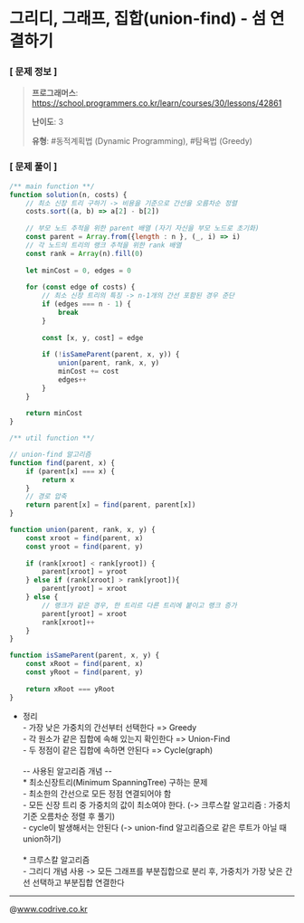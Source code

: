 # 그리디, 그래프, 집합(union-find) - 섬 연결하기

### [ 문제 정보 ]
> **프로그래머스**: https://school.programmers.co.kr/learn/courses/30/lessons/42861
> 
> **난이도**: 3
>
> **유형**: #동적계획법 (Dynamic Programming), #탐욕법 (Greedy)


### [ 문제 풀이 ]
```JavaScript
/** main function **/
function solution(n, costs) {
    // 최소 신장 트리 구하기 -> 비용을 기준으로 간선을 오름차순 정렬
    costs.sort((a, b) => a[2] - b[2])
    
    // 부모 노드 추적을 위한 parent 배열 (자기 자신을 부모 노드로 초기화)
    const parent = Array.from({length : n }, (_, i) => i)
    // 각 노드의 트리의 랭크 추적을 위한 rank 배열
    const rank = Array(n).fill(0)
    
    let minCost = 0, edges = 0
    
    for (const edge of costs) {
        // 최소 신장 트리의 특징 -> n-1개의 간선 포함된 경우 준단
        if (edges === n - 1) {
            break
        }
        
        const [x, y, cost] = edge
        
        if (!isSameParent(parent, x, y)) {
            union(parent, rank, x, y)
            minCost += cost
            edges++
        }
    }
    
    return minCost
}

/** util function **/

// union-find 알고리즘
function find(parent, x) {
    if (parent[x] === x) {
        return x
    }
    // 경로 압축
    return parent[x] = find(parent, parent[x])
}

function union(parent, rank, x, y) {
    const xroot = find(parent, x)
    const yroot = find(parent, y)
    
    if (rank[xroot] < rank[yroot]) {
        parent[xroot] = yroot
    } else if (rank[xroot] > rank[yroot]){
        parent[yroot] = xroot
    } else {
        // 랭크가 같은 경우, 한 트리르 다른 트리에 붙이고 랭크 증가
        parent[yroot] = xroot
        rank[xroot]++
    }
}

function isSameParent(parent, x, y) {
    const xRoot = find(parent, x)
    const yRoot = find(parent, y)
    
    return xRoot === yRoot
}

```
* 정리<br> - 가장 낮은 가중치의 간선부터 선택한다 => Greedy<br> - 각 원소가 같은 집합에 속해 있는지 확인한다 => Union-Find<br> - 두 정점이 같은 집합에 속하면 안된다 => Cycle(graph)<br><br>-- 사용된 알고리즘 개념 --<br>* 최소신장트리(Minimum SpanningTree) 구하는 문제<br> - 최소한의 간선으로 모든 정점 연결되어야 함 <br> - 모든 신장 트리 중 가중치의 값이 최소여야 한다. (-> 크루스칼 알고리즘 : 가중치 기준 오름차순 정렬 후 풀기)<br> - cycle이 발생해서는 안된다 (-> union-find 알고리즘으로 같은 루트가 아닐 때 union하기)<br><br>* 크루스칼 알고리즘<br> - 그리디 개념 사용 -> 모든 그래프를 부분집합으로 분리 후, 가중치가 가장 낮은 간선 선택하고 부분집합 연결한다<br> 


---
@www.codrive.co.kr